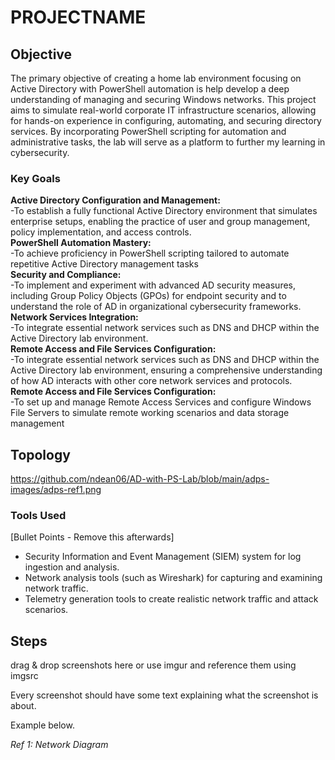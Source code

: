 # PROJECTNAME

## Objective

The primary objective of creating a home lab environment focusing on Active Directory with PowerShell automation is help develop a deep understanding of managing and securing Windows networks.  This project aims to simulate real-world corporate IT infrastructure scenarios, allowing for hands-on experience in configuring, automating, and securing directory services. By incorporating PowerShell scripting for automation and administrative tasks, the lab will serve as a platform to further my learning in cybersecurity.

### Key Goals

<strong>Active Directory Configuration and Management:</strong>
<br>-To establish a fully functional Active Directory environment that simulates enterprise setups, enabling the practice of user and group management, policy implementation, and access controls.
<br><strong>PowerShell Automation Mastery:</strong>
<br>-To achieve proficiency in PowerShell scripting tailored to automate repetitive Active Directory management tasks
<br><strong>Security and Compliance:</strong>
<br>-To implement and experiment with advanced AD security measures, including Group Policy Objects (GPOs) for endpoint security and to understand the role of AD in organizational cybersecurity frameworks.
<br><strong>Network Services Integration:</strong>
<br>-To integrate essential network services such as DNS and DHCP within the Active Directory lab environment.
<br><strong>Remote Access and File Services Configuration:</strong>
<br>-To integrate essential network services such as DNS and DHCP within the Active Directory lab environment, ensuring a comprehensive understanding of how AD interacts with other core network services and protocols.
<br><strong>Remote Access and File Services Configuration:</strong>
<br>-To set up and manage Remote Access Services and configure Windows File Servers to simulate remote working scenarios and data storage management

## Topology

https://github.com/ndean06/AD-with-PS-Lab/blob/main/adps-images/adps-ref1.png

### Tools Used
[Bullet Points - Remove this afterwards]

- Security Information and Event Management (SIEM) system for log ingestion and analysis.
- Network analysis tools (such as Wireshark) for capturing and examining network traffic.
- Telemetry generation tools to create realistic network traffic and attack scenarios.

## Steps
drag & drop screenshots here or use imgur and reference them using imgsrc

Every screenshot should have some text explaining what the screenshot is about.

Example below.

*Ref 1: Network Diagram*
